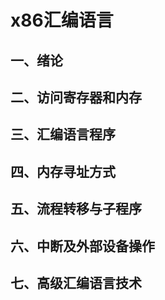 # x86汇编语言

## 一、绪论

## 二、访问寄存器和内存

## 三、汇编语言程序

## 四、内存寻址方式

## 五、流程转移与子程序

## 六、中断及外部设备操作

## 七、高级汇编语言技术
